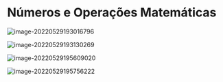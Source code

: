 # Números e Operações Matemáticas

![image-20220529193016796](C:\Users\giova\AppData\Roaming\Typora\typora-user-images\image-20220529193016796.png)

![image-20220529193130269](C:\Users\giova\AppData\Roaming\Typora\typora-user-images\image-20220529193130269.png)

![image-20220529195609020](C:\Users\giova\AppData\Roaming\Typora\typora-user-images\image-20220529195609020.png)

![image-20220529195756222](C:\Users\giova\AppData\Roaming\Typora\typora-user-images\image-20220529195756222.png)
